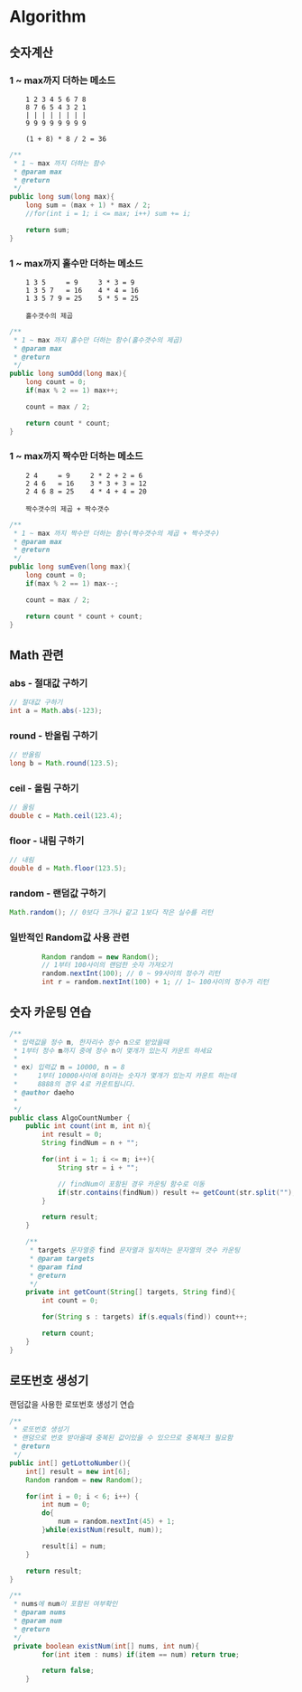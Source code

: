 # Algorithm

## 숫자계산
### 1 ~ max까지 더하는 메소드

```
	1 2 3 4 5 6 7 8
	8 7 6 5 4 3 2 1
	| | | | | | | |
	9 9 9 9 9 9 9 9

	(1 + 8) * 8 / 2 = 36
```
```java
/**
 * 1 ~ max 까지 더하는 함수
 * @param max
 * @return
 */
public long sum(long max){
	long sum = (max + 1) * max / 2;
	//for(int i = 1; i <= max; i++) sum += i;

	return sum;
}
```


### 1 ~ max까지 홀수만 더하는 메소드

```
	1 3 5     = 9     3 * 3 = 9
	1 3 5 7   = 16    4 * 4 = 16
	1 3 5 7 9 = 25    5 * 5 = 25

	홀수갯수의 제곱
```
```java
/**
 * 1 ~ max 까지 홀수만 더하는 함수(홀수갯수의 제곱)
 * @param max
 * @return
 */
public long sumOdd(long max){
	long count = 0;
	if(max % 2 == 1) max++;

	count = max / 2;

	return count * count;
}
```


### 1 ~ max까지 짝수만 더하는 메소드

```
	2 4     = 9     2 * 2 + 2 = 6
	2 4 6   = 16    3 * 3 + 3 = 12
	2 4 6 8 = 25    4 * 4 + 4 = 20

	짝수갯수의 제곱 + 짝수갯수
```
```java
/**
 * 1 ~ max 까지 짝수만 더하는 함수(짝수갯수의 제곱 + 짝수갯수)
 * @param max
 * @return
 */
public long sumEven(long max){
	long count = 0;
	if(max % 2 == 1) max--;

	count = max / 2;

	return count * count + count;
}
```

## Math 관련

### abs - 절대값 구하기

```java
// 절대값 구하기
int a = Math.abs(-123);
```


### round - 반올림 구하기

```java
// 반올림
long b = Math.round(123.5);
```


### ceil - 올림 구하기

```java
// 올림
double c = Math.ceil(123.4);
```


### floor - 내림 구하기

```java
// 내림
double d = Math.floor(123.5);
```


### random - 랜덤값 구하기

```java
Math.random(); // 0보다 크가나 같고 1보다 작은 실수를 리턴
```


### 일반적인 Random값 사용 관련

```java
		Random random = new Random();
		// 1부터 100사이의 랜덤한 숫자 가져오기
		random.nextInt(100); // 0 ~ 99사이의 정수가 리턴
		int r = random.nextInt(100) + 1; // 1~ 100사이의 정수가 리턴
```


## 숫자 카운팅 연습

```java
/**
 * 입력값을 정수 m, 한자리수 정수 n으로 받았을때
 * 1부터 정수 m까지 중에 정수 n이 몇개가 있는지 카운트 하세요
 *
 * ex) 입력값 m = 10000, n = 8
 *     1부터 10000사이에 8이라는 숫자가 몇개가 있는지 카운트 하는데
 *     8888의 경우 4로 카운트됩니다.
 * @author daeho
 *
 */
public class AlgoCountNumber {
	public int count(int m, int n){
		int result = 0;
		String findNum = n + "";

		for(int i = 1; i <= m; i++){
			String str = i + "";

			// findNum이 포함된 경우 카운팅 함수로 이동
			if(str.contains(findNum)) result += getCount(str.split(""), findNum);
		}

		return result;
	}

	/**
	 * targets 문자열중 find 문자열과 일치하는 문자열의 갯수 카운팅
	 * @param targets
	 * @param find
	 * @return
	 */
	private int getCount(String[] targets, String find){
		int count = 0;

		for(String s : targets) if(s.equals(find)) count++;

		return count;
	}
}
```


## 로또번호 생성기

랜덤값을 사용한 로또번호 생성기 연습

```java
/**
 * 로또번호 생성기
 * 랜덤으로 번호 받아올때 중복된 값이있을 수 있으므로 중복체크 필요함
 * @return
 */
public int[] getLottoNumber(){
	int[] result = new int[6];
	Random random = new Random();

	for(int i = 0; i < 6; i++) {
		int num = 0;
		do{
			num = random.nextInt(45) + 1;
		}while(existNum(result, num));

		result[i] = num;
	}

	return result;
}

/**
 * nums에 num이 포함된 여부확인
 * @param nums
 * @param num
 * @return
 */
 private boolean existNum(int[] nums, int num){
 		for(int item : nums) if(item == num) return true;

 		return false;
 	}
```
